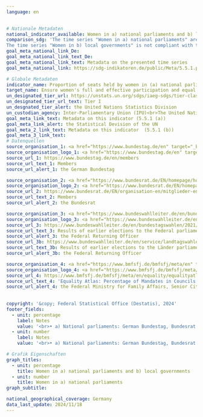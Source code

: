 ```yaml
---
language: en
    

# Nationale Metadaten    
national_indicator_available: Women in a) national parliaments and b) local governments    
comparison_sdg: 'The time series "Women in a) national parliaments" are compliant with the UN metadata. The disaggregation  "Women in Länder parliaments" is only partly compliant with the UN metadata. 
The time series "Women in b) local governments" is not compliant with the UN metadata but provides additional information.'    
goal_meta_national_link_De: 
goal_meta_national_link_text_De: 
goal_meta_national_link_text: Metadata on the presented time series
goal_meta_national_link: https://sdg-indikatoren.de/public/Meta/5.5.1.pdf    

# Globale Metadaten    
indicator_name: Proportion of seats held by women in (a) national parliaments and (b) local governments    
target_name: Ensure women's full and effective participation and equal opportunities for leadership at all levels of decision-making in political, economic and public life    
un_designated_tier_url: https://unstats.un.org/sdgs/iaeg-sdgs/tier-classification/    
un_designated_tier_url_text: Tier I    
un_desgnated_tier_alert: the United Nations Statistics Division    
un_custodian_agency: Inter-Parliamentary Union (IPU)<br>The United Nations Entity for Gender Equality and the Empowerment of Women (UN Women)    
goal_meta_link_text: Metadata on this indicator (5.5.1 (a))    
goal_meta_link_alert: the Statistical Devision of the UN    
goal_meta_2_link_text: Metadata on this indicator  (5.5.1 (b))    
goal_meta_3_link_text:         
# Datenquellen
source_organisation_1: <a href="https://www.bundestag.de/en" target="_blank" onclick="return confirm_alert('the German Bundestag','En');" title="Click here to go to the website of the organisation German Bundestag (Lower chamber)."> German Bundestag (Lower chamber) </a>
source_organisation_logo_1: <a href="https://www.bundestag.de/en" target="_blank" onclick="return confirm_alert('the German Bundestag','En');"><img src="https://sdg-indikatoren.de/public/OrgImgEn/bt.png" alt="Logo bt" style="height:60px; width:148px"/></a>
source_url_1: https://www.bundestag.de/en/members
source_url_text_1: Members
source_url_alert_1: the German Bundestag

source_organisation_2: <a href="https://www.bundesrat.de/EN/homepage/homepage-node.html" target="_blank" onclick="return confirm_alert('the Bundesrat','En');" title="Click here to go to the website of the organisation Bundesrat."> Bundesrat </a>
source_organisation_logo_2: <a href="https://www.bundesrat.de/EN/homepage/homepage-node.html" target="_blank" onclick="return confirm_alert('the Bundesrat','En');"><img src="https://sdg-indikatoren.de/public/OrgImgEn/brat.png" alt="Logo brat" style="height:60px; width:148px"/></a>
source_url_2: https://www.bundesrat.de/EN/organisation-en/mitglieder-en/mitglieder-en-node.html
source_url_text_2: Members
source_url_alert_2: the Bundesrat

source_organisation_3: <a href="https://www.bundeswahlleiter.de/en/bundeswahlleiter.html" target="_blank" onclick="return confirm_alert('the Federal Returning Officer','En');" title="Click here to go to the website of the organisation The Federal Returning Officer."> The Federal Returning Officer </a>
source_organisation_logo_3: <a href="https://www.bundeswahlleiter.de/en/bundeswahlleiter.html" target="_blank" onclick="return confirm_alert('the Federal Returning Officer','En');"><img src="https://sdg-indikatoren.de/public/OrgImgEn/bundeswahlleiter.png" alt="Logo bundeswahlleiter" style="height:60px; width:148px"/></a>
source_url_3: https://www.bundeswahlleiter.de/en/bundestagswahlen/2021/publikationen.html
source_url_text_3: Results of earlier elections to the Federal parliaments (only available in German)
source_url_alert_3: the Federal Returning Officer
source_url_3b: https://www.bundeswahlleiter.de/en/service/landtagswahlen.html
source_url_text_3b: Results of earlier elections to the Länder parliaments (only available in German)
source_url_alert_3b: the Federal Returning Officer

source_organisation_4: <a href="https://www.bmfsfj.de/bmfsfj/meta/en" target="_blank" onclick="return confirm_alert('the Federal Ministry for Family Affairs, Senior Citizens, Women and Youth','En');" title="Click here to go to the website of the organisation Federal Ministry for Family Affairs, Senior Citizens, Women and Youth."> Federal Ministry for Family Affairs, Senior Citizens, Women and Youth </a>
source_organisation_logo_4: <a href="https://www.bmfsfj.de/bmfsfj/meta/en" target="_blank" onclick="return confirm_alert('the Federal Ministry for Family Affairs, Senior Citizens, Women and Youth','En');"><img src="https://sdg-indikatoren.de/public/OrgImgEn/bmfsfj.png" alt="Logo bmfsfj" style="height:60px; width:148px"/></a>
source_url_4: https://www.bmfsfj.de/bmfsfj/meta/en/equality/equalityatlas?view?indikator=Mandates-Administrative-District
source_url_text_4: 'Equality Atlas: Percentage of Mandates in Councils of Districts and District-Free Cities Held by Women'
source_url_alert_4: the Federal Ministry for Family Affairs, Senior Citizens, Women and Youth
    
    
copyright: '&copy; Federal Statistical Office (Destatis), 2024'    
footer_fields:
  - unit: percentage
    label: Notes
    value: '<br>• a) National parliaments: German Bundestag, Bundesrat and Länder parliaments.<br>• b) Local governments: Councils of districts and district-free cities.<br>• Figures to the German Bundestag and Bundesrat: Reference date January 1st.<br>• Data to the Länder parliaments:  <br>    - Reference date = election day. <br>    - Subsequent candidates are not taken into account.<br>• Proportion of women in councils of districts and district-free cities:  Election result, 2019 to 2021 without Schleswig-Holstein.'
  - unit: number
    label: Notes
    value: '<br>• a) National parliaments: German Bundestag, Bundesrat and Länder parliaments.<br>• b) Local governments: Councils of districts and district-free cities.<br>• Figures to the German Bundestag and Bundesrat: Reference date January 1st.<br>• Data to the Länder parliaments:  <br>    - Reference date = election day. <br>    - Subsequent candidates are not taken into account.'    

# Grafik Eigenschaften    
graph_titles:
  - unit: percentage
    title: Women in a) national parliaments and b) local governments
  - unit: number
    title: Women in a) national parliaments
graph_subtitle:     

national_geographical_coverage: Germany    
data_last_update: 2024/11/18    
---
```


<span></span>